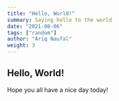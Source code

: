 ```yaml
---
title: "Hello, World!"
summary: Saying hello to the world
date: "2021-08-06"
tags: ["random"]
author: "Ariq Naufal"
weight: 3
---
```


## Hello, World!
Hope you all have a nice day today!